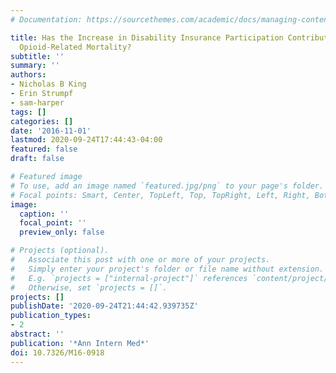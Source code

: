 ```yaml
---
# Documentation: https://sourcethemes.com/academic/docs/managing-content/

title: Has the Increase in Disability Insurance Participation Contributed to Increased
  Opioid-Related Mortality?
subtitle: ''
summary: ''
authors:
- Nicholas B King
- Erin Strumpf
- sam-harper
tags: []
categories: []
date: '2016-11-01'
lastmod: 2020-09-24T17:44:43-04:00
featured: false
draft: false

# Featured image
# To use, add an image named `featured.jpg/png` to your page's folder.
# Focal points: Smart, Center, TopLeft, Top, TopRight, Left, Right, BottomLeft, Bottom, BottomRight.
image:
  caption: ''
  focal_point: ''
  preview_only: false

# Projects (optional).
#   Associate this post with one or more of your projects.
#   Simply enter your project's folder or file name without extension.
#   E.g. `projects = ["internal-project"]` references `content/project/deep-learning/index.md`.
#   Otherwise, set `projects = []`.
projects: []
publishDate: '2020-09-24T21:44:42.939735Z'
publication_types:
- 2
abstract: ''
publication: '*Ann Intern Med*'
doi: 10.7326/M16-0918
---
```

